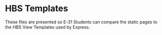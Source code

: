 # HBS Templates

These files are presented so E-31 Students can compare the static pages to the HBS View Templates used by Express.
